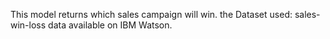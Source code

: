 This model returns which sales campaign will win. the Dataset used: sales-win-loss data available on IBM Watson.
